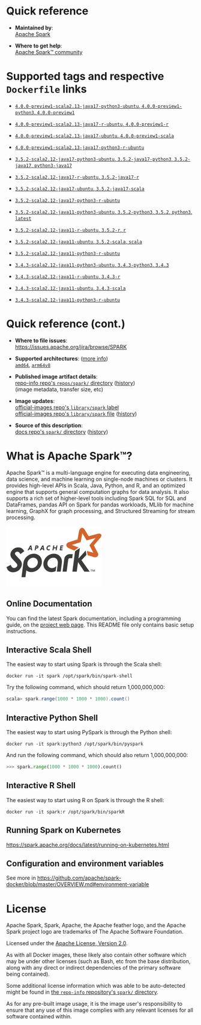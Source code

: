 <!--

********************************************************************************

WARNING:

    DO NOT EDIT "spark/README.md"

    IT IS AUTO-GENERATED

    (from the other files in "spark/" combined with a set of templates)

********************************************************************************

-->

# Quick reference

-	**Maintained by**:  
	[Apache Spark](https://spark.apache.org/committers.html)

-	**Where to get help**:  
	[Apache Spark™ community](https://spark.apache.org/community.html)

# Supported tags and respective `Dockerfile` links

-	[`4.0.0-preview1-scala2.13-java17-python3-ubuntu`, `4.0.0-preview1-python3`, `4.0.0-preview1`](https://github.com/apache/spark-docker/blob/b9f1f8e8ebed1959c2be3864a114b52f67519092/4.0.0-preview1/scala2.13-java17-python3-ubuntu/Dockerfile)

-	[`4.0.0-preview1-scala2.13-java17-r-ubuntu`, `4.0.0-preview1-r`](https://github.com/apache/spark-docker/blob/b9f1f8e8ebed1959c2be3864a114b52f67519092/4.0.0-preview1/scala2.13-java17-r-ubuntu/Dockerfile)

-	[`4.0.0-preview1-scala2.13-java17-ubuntu`, `4.0.0-preview1-scala`](https://github.com/apache/spark-docker/blob/b9f1f8e8ebed1959c2be3864a114b52f67519092/4.0.0-preview1/scala2.13-java17-ubuntu/Dockerfile)

-	[`4.0.0-preview1-scala2.13-java17-python3-r-ubuntu`](https://github.com/apache/spark-docker/blob/b9f1f8e8ebed1959c2be3864a114b52f67519092/4.0.0-preview1/scala2.13-java17-python3-r-ubuntu/Dockerfile)

-	[`3.5.2-scala2.12-java17-python3-ubuntu`, `3.5.2-java17-python3`, `3.5.2-java17`, `python3-java17`](https://github.com/apache/spark-docker/blob/b9f1f8e8ebed1959c2be3864a114b52f67519092/3.5.2/scala2.12-java17-python3-ubuntu/Dockerfile)

-	[`3.5.2-scala2.12-java17-r-ubuntu`, `3.5.2-java17-r`](https://github.com/apache/spark-docker/blob/b9f1f8e8ebed1959c2be3864a114b52f67519092/3.5.2/scala2.12-java17-r-ubuntu/Dockerfile)

-	[`3.5.2-scala2.12-java17-ubuntu`, `3.5.2-java17-scala`](https://github.com/apache/spark-docker/blob/b9f1f8e8ebed1959c2be3864a114b52f67519092/3.5.2/scala2.12-java17-ubuntu/Dockerfile)

-	[`3.5.2-scala2.12-java17-python3-r-ubuntu`](https://github.com/apache/spark-docker/blob/b9f1f8e8ebed1959c2be3864a114b52f67519092/3.5.2/scala2.12-java17-python3-r-ubuntu/Dockerfile)

-	[`3.5.2-scala2.12-java11-python3-ubuntu`, `3.5.2-python3`, `3.5.2`, `python3`, `latest`](https://github.com/apache/spark-docker/blob/b9f1f8e8ebed1959c2be3864a114b52f67519092/3.5.2/scala2.12-java11-python3-ubuntu/Dockerfile)

-	[`3.5.2-scala2.12-java11-r-ubuntu`, `3.5.2-r`, `r`](https://github.com/apache/spark-docker/blob/b9f1f8e8ebed1959c2be3864a114b52f67519092/3.5.2/scala2.12-java11-r-ubuntu/Dockerfile)

-	[`3.5.2-scala2.12-java11-ubuntu`, `3.5.2-scala`, `scala`](https://github.com/apache/spark-docker/blob/b9f1f8e8ebed1959c2be3864a114b52f67519092/3.5.2/scala2.12-java11-ubuntu/Dockerfile)

-	[`3.5.2-scala2.12-java11-python3-r-ubuntu`](https://github.com/apache/spark-docker/blob/b9f1f8e8ebed1959c2be3864a114b52f67519092/3.5.2/scala2.12-java11-python3-r-ubuntu/Dockerfile)

-	[`3.4.3-scala2.12-java11-python3-ubuntu`, `3.4.3-python3`, `3.4.3`](https://github.com/apache/spark-docker/blob/6f10acb452a360966ec9a971641280b7b4a3619a/3.4.3/scala2.12-java11-python3-ubuntu/Dockerfile)

-	[`3.4.3-scala2.12-java11-r-ubuntu`, `3.4.3-r`](https://github.com/apache/spark-docker/blob/6f10acb452a360966ec9a971641280b7b4a3619a/3.4.3/scala2.12-java11-r-ubuntu/Dockerfile)

-	[`3.4.3-scala2.12-java11-ubuntu`, `3.4.3-scala`](https://github.com/apache/spark-docker/blob/6f10acb452a360966ec9a971641280b7b4a3619a/3.4.3/scala2.12-java11-ubuntu/Dockerfile)

-	[`3.4.3-scala2.12-java11-python3-r-ubuntu`](https://github.com/apache/spark-docker/blob/6f10acb452a360966ec9a971641280b7b4a3619a/3.4.3/scala2.12-java11-python3-r-ubuntu/Dockerfile)

# Quick reference (cont.)

-	**Where to file issues**:  
	https://issues.apache.org/jira/browse/SPARK

-	**Supported architectures**: ([more info](https://github.com/docker-library/official-images#architectures-other-than-amd64))  
	[`amd64`](https://hub.docker.com/r/amd64/spark/), [`arm64v8`](https://hub.docker.com/r/arm64v8/spark/)

-	**Published image artifact details**:  
	[repo-info repo's `repos/spark/` directory](https://github.com/docker-library/repo-info/blob/master/repos/spark) ([history](https://github.com/docker-library/repo-info/commits/master/repos/spark))  
	(image metadata, transfer size, etc)

-	**Image updates**:  
	[official-images repo's `library/spark` label](https://github.com/docker-library/official-images/issues?q=label%3Alibrary%2Fspark)  
	[official-images repo's `library/spark` file](https://github.com/docker-library/official-images/blob/master/library/spark) ([history](https://github.com/docker-library/official-images/commits/master/library/spark))

-	**Source of this description**:  
	[docs repo's `spark/` directory](https://github.com/docker-library/docs/tree/master/spark) ([history](https://github.com/docker-library/docs/commits/master/spark))

# What is Apache Spark™?

Apache Spark™ is a multi-language engine for executing data engineering, data science, and machine learning on single-node machines or clusters. It provides high-level APIs in Scala, Java, Python, and R, and an optimized engine that supports general computation graphs for data analysis. It also supports a rich set of higher-level tools including Spark SQL for SQL and DataFrames, pandas API on Spark for pandas workloads, MLlib for machine learning, GraphX for graph processing, and Structured Streaming for stream processing.

![logo](https://raw.githubusercontent.com/docker-library/docs/a16cd1ae80c04193c029a686d3006c95edb81594/spark/logo.png)

## Online Documentation

You can find the latest Spark documentation, including a programming guide, on the [project web page](https://spark.apache.org/documentation.html). This README file only contains basic setup instructions.

## Interactive Scala Shell

The easiest way to start using Spark is through the Scala shell:

```console
docker run -it spark /opt/spark/bin/spark-shell
```

Try the following command, which should return 1,000,000,000:

```scala
scala> spark.range(1000 * 1000 * 1000).count()
```

## Interactive Python Shell

The easiest way to start using PySpark is through the Python shell:

```console
docker run -it spark:python3 /opt/spark/bin/pyspark
```

And run the following command, which should also return 1,000,000,000:

```python
>>> spark.range(1000 * 1000 * 1000).count()
```

## Interactive R Shell

The easiest way to start using R on Spark is through the R shell:

```console
docker run -it spark:r /opt/spark/bin/sparkR
```

## Running Spark on Kubernetes

https://spark.apache.org/docs/latest/running-on-kubernetes.html

## Configuration and environment variables

See more in https://github.com/apache/spark-docker/blob/master/OVERVIEW.md#environment-variable

# License

Apache Spark, Spark, Apache, the Apache feather logo, and the Apache Spark project logo are trademarks of The Apache Software Foundation.

Licensed under the [Apache License, Version 2.0](https://www.apache.org/licenses/LICENSE-2.0).

As with all Docker images, these likely also contain other software which may be under other licenses (such as Bash, etc from the base distribution, along with any direct or indirect dependencies of the primary software being contained).

Some additional license information which was able to be auto-detected might be found in [the `repo-info` repository's `spark/` directory](https://github.com/docker-library/repo-info/tree/master/repos/spark).

As for any pre-built image usage, it is the image user's responsibility to ensure that any use of this image complies with any relevant licenses for all software contained within.
